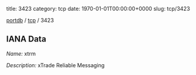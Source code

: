 title: 3423
category: tcp
date: 1970-01-01T00:00:00+0000
slug: tcp/3423

[portdb](/) / [tcp](/category/tcp.html) / 3423


## IANA Data

_Name:_ xtrm

_Description:_ xTrade Reliable Messaging

